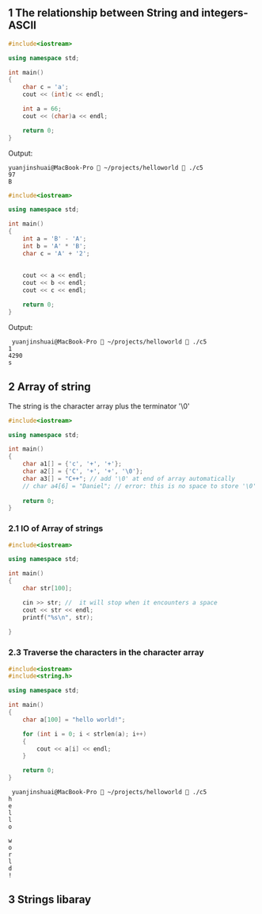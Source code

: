 

## 1 The relationship between String and integers-ASCII 

```cpp
#include<iostream>

using namespace std;

int main()
{
    char c = 'a';
    cout << (int)c << endl;

    int a = 66;
    cout << (char)a << endl;

    return 0;
}
```

Output:

```shell
yuanjinshuai@MacBook-Pro  ~/projects/helloworld  ./c5
97
B
```





```cpp
#include<iostream>

using namespace std;

int main()
{
    int a = 'B' - 'A';
    int b = 'A' * 'B';
    char c = 'A' + '2'; 
    
    
    cout << a << endl;
    cout << b << endl;
    cout << c << endl;

    return 0;
}
```

Output:

```shell
 yuanjinshuai@MacBook-Pro  ~/projects/helloworld  ./c5
1
4290
s
```

## 2 Array of string

The string is the character array plus the terminator '\0'

```cpp
#include<iostream>

using namespace std;

int main()
{
    char a1[] = {'c', '+', '+'};
    char a2[] = {'C', '+', '+', '\0'}; 
    char a3[] = "C++"; // add '\0' at end of array automatically
    // char a4[6] = "Daniel"; // error: this is no space to store '\0'
 
    return 0;
}
```



### 2.1 IO of Array of strings



```cpp
#include<iostream>

using namespace std;

int main()
{
    char str[100];

    cin >> str; //  it will stop when it encounters a space
    cout << str << endl;
    printf("%s\n", str);
    
}
```





### 2.3 Traverse the characters in the character array

```cpp
#include<iostream>
#include<string.h>

using namespace std;

int main()
{
    char a[100] = "hello world!";

    for (int i = 0; i < strlen(a); i++)
    {
        cout << a[i] << endl;
    }

    return 0;
}
```

```
 yuanjinshuai@MacBook-Pro  ~/projects/helloworld  ./c5
h
e
l
l
o
 
w
o
r
l
d
!
```



## 3 Strings libaray



